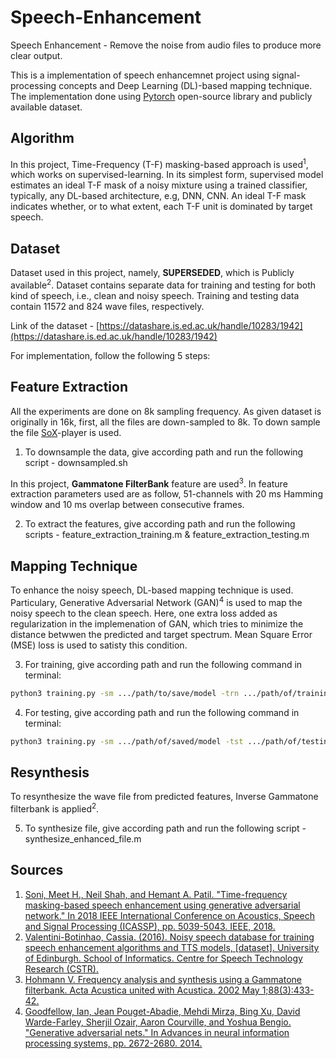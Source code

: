 # Speech-Enhancement
Speech Enhancement - Remove the noise from audio files to produce more clear output.

This is a implementation of speech enhancemnet project using signal-processing concepts and Deep Learning (DL)-based mapping technique. The implementation done using [Pytorch](https://pytorch.org/) open-source library and publicly available dataset.


## Algorithm
In this project, Time-Frequency (T-F) masking-based approach is used<sup>1</sup>, which works on supervised-learning. In its simplest form, supervised model estimates an ideal T-F mask of a noisy mixture using a trained classifier, typically, any DL-based architecture, e.g, DNN, CNN. An ideal T-F mask indicates whether, or to what extent, each T-F unit is dominated by target speech.


## Dataset
Dataset used in this project, namely, **SUPERSEDED**, which is Publicly available<sup>2</sup>. Dataset contains separate data for training and testing for both kind of speech, i.e., clean and noisy speech. Training and testing data contain 11572 and 824 wave files, respectively. 

Link of the dataset - [https://datashare.is.ed.ac.uk/handle/10283/1942](https://datashare.is.ed.ac.uk/handle/10283/1942)


For implementation, follow the following 5 steps:
## Feature Extraction
All the experiments are done on 8k sampling frequency. As given dataset is originally in 16k, first, all the files are down-sampled to 8k. To down sample the file [SoX](http://sox.sourceforge.net/)-player is used.

1. To downsample the data, give according path and run the following script - downsampled.sh

In this project, **Gammatone FilterBank** feature are used<sup>3</sup>. In feature extraction parameters used are as follow, 51-channels with 20 ms Hamming window and 10 ms overlap between consecutive frames.

2. To extract the features, give according path and run the following scripts - feature_extraction_training.m & feature_extraction_testing.m


## Mapping Technique
To enhance the noisy speech, DL-based mapping technique is used. Particulary, Generative Adversarial Network (GAN)<sup>4</sup> is used to map the noisy speech to the clean speech. Here, one extra loss added as regularization in the implemenation of GAN, which tries to minimize the distance betwwen the predicted and target spectrum. Mean Square Error (MSE) loss is used to satisty this condition. 

3. For training, give according path and run the following command in terminal:
```sh
python3 training.py -sm .../path/to/save/model -trn .../path/of/training/data
```

4. For testing, give according path and run the following command in terminal:
```sh
python3 training.py -sm .../path/of/saved/model -tst .../path/of/testing/data -pfp .../path/to/save/predicted/features
```


## Resynthesis
To resynthesize the wave file from predicted features, Inverse Gammatone filterbank is applied<sup>2</sup>.

5. To synthesize file, give according path and run the following script - synthesize_enhanced_file.m


## Sources
1. [Soni, Meet H., Neil Shah, and Hemant A. Patil. "Time-frequency masking-based speech enhancement using generative adversarial network." In 2018 IEEE International Conference on Acoustics, Speech and Signal Processing (ICASSP), pp. 5039-5043. IEEE, 2018.](https://ieeexplore.ieee.org/abstract/document/8462068)
2. [Valentini-Botinhao, Cassia. (2016). Noisy speech database for training speech enhancement algorithms and TTS models, [dataset]. University of Edinburgh. School of Informatics. Centre for Speech Technology Research (CSTR).](https://www.research.ed.ac.uk/portal/en/datasets/noisy-speech-database-for-training-speech-enhancement-algorithms-and-tts-models(60d13dd9-9f7d-41f8-8743-dafc20078b43).html)
3. [Hohmann V. Frequency analysis and synthesis using a Gammatone filterbank. Acta Acustica united with Acustica. 2002 May 1;88(3):433-42.](https://www.researchgate.net/publication/230554893_Frequency_analysis_and_synthesis_using_a_Gammatone_filterbank)
4. [Goodfellow, Ian, Jean Pouget-Abadie, Mehdi Mirza, Bing Xu, David Warde-Farley, Sherjil Ozair, Aaron Courville, and Yoshua Bengio. "Generative adversarial nets." In Advances in neural information processing systems, pp. 2672-2680. 2014.](http://papers.nips.cc/paper/5423-generative-adversarial-nets.pdf)

